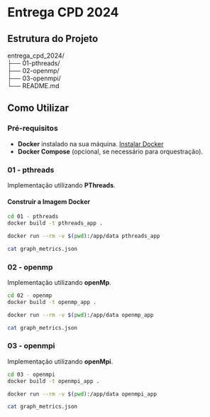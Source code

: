 # Entrega CPD 2024

## Estrutura do Projeto
entrega_cpd_2024/\
    ├── 01-pthreads/\
    ├── 02-openmp/\
    ├── 03-openmpi/\
    └── README.md

## Como Utilizar

### Pré-requisitos

- **Docker** instalado na sua máquina. [Instalar Docker](https://docs.docker.com/get-docker/)
- **Docker Compose** (opcional, se necessário para orquestração).

### 01 - pthreads

Implementação utilizando **PThreads**.

#### Construir a Imagem Docker

```bash
cd 01 - pthreads
docker build -t pthreads_app .

docker run --rm -v $(pwd):/app/data pthreads_app

cat graph_metrics.json  
```
### 02 - openmp
Implementação utilizando **openMp**.


```bash
cd 02 - openmp
docker build -t openmp_app .

docker run --rm -v $(pwd):/app/data openmp_app

cat graph_metrics.json  
```

### 03 - openmpi
Implementação utilizando **openMpi**.

```bash
cd 03 - openmpi
docker build -t openmpi_app .

docker run --rm -v $(pwd):/app/data openmpi_app

cat graph_metrics.json  
```
